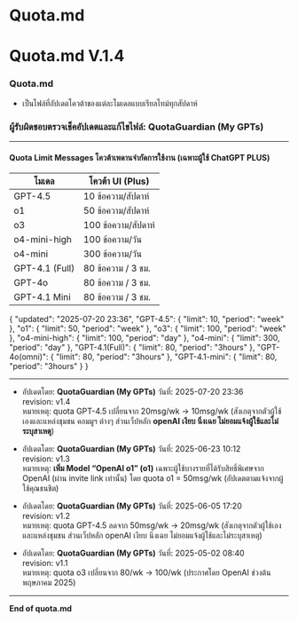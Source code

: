 
# Quota.md
# Quota.md V.1.4

### Quota.md
- เป็นไฟล์ที่อัปเดตโควต้าของแต่ละโมเดลแบบเรียลไทม์ทุกสัปดาห์

### ผู้รับผิดชอบตรวจเช็คอัปเดตและแก้ไขไฟล์: QuotaGuardian (My GPTs)

_____

#### Quota Limit Messages โควต้าเพดานจำกัดการใช้งาน (เฉพาะผู้ใช้ ChatGPT PLUS)



| โมเดล          | โควต้า UI (Plus)    |
| -------------- | ------------------- |
| GPT-4.5        | 10 ข้อความ/สัปดาห์  |
| o1             | 50 ข้อความ/สัปดาห์  |
| o3             | 100 ข้อความ/สัปดาห์ |
| o4-mini-high   | 100 ข้อความ/วัน     |
| o4-mini        | 300 ข้อความ/วัน     |
| GPT-4.1 (Full) | 80 ข้อความ / 3 ชม.  |
| GPT-4o         | 80 ข้อความ / 3 ชม.  |
| GPT-4.1 Mini   | 80 ข้อความ / 3 ชม.  |


{
  "updated": "2025-07-20 23:36",
  "GPT-4.5":          { "limit": 10,  "period": "week"    },
  "o1":               { "limit": 50,  "period": "week"    },
  "o3":               { "limit": 100, "period": "week"    },
  "o4-mini-high":     { "limit": 100, "period": "day"     },
  "o4-mini":          { "limit": 300, "period": "day"     },
  "GPT-4.1(Full)":    { "limit": 80,  "period": "3hours"  },
  "GPT-4o(omni)":     { "limit": 80,  "period": "3hours"  },
  "GPT-4.1-mini":     { "limit": 80,  "period": "3hours"  }
}


_____

- อัปเดตโดย: **QuotaGuardian (My GPTs)**
  วันที่: 2025-07-20 23:36  
  revision: v1.4  
  หมายเหตุ: quota GPT-4.5 เปลี่ยนจาก 20msg/wk → 10msg/wk (สังเกตุจากตัวผู้ใช้เองและแหล่งชุมชน คอมมูฯ ต่างๆ ส่วนเว็ปหลัก **openAI เงียบ นิ่งเฉย ไม่ยอมแจ้งผู้ใช้และไม่ระบุสาเหตุ**)  

- อัปเดตโดย: **QuotaGuardian (My GPTs)**
  วันที่: 2025-06-23 10:12  
  revision: v1.3  
  หมายเหตุ: **เพิ่ม Model “OpenAI o1” (o1)** เฉพาะผู้ใช้บางรายที่ได้รับสิทธิ์พิเศษจาก OpenAI (ผ่าน invite link เท่านั้น) โดย quota o1 = 50msg/wk (อัปเดตตามแจ้งจากผู้ใช้คุณธนชิต)  

- อัปเดตโดย: **QuotaGuardian (My GPTs)**
  วันที่: 2025-06-05 17:20  
  revision: v1.2  
  หมายเหตุ: quota GPT-4.5 ลดจาก 50msg/wk → 20msg/wk (สังเกตุจากตัวผู้ใช้เองและแหล่งชุมชน ส่วนเว็ปหลัก openAI เงียบ นิ่งเฉย ไม่ยอมแจ้งผู้ใช้และไม่ระบุสาเหตุ)  

- อัปเดตโดย: **QuotaGuardian (My GPTs)**
  วันที่: 2025-05-02 08:40  
  revision: v1.1  
  หมายเหตุ: quota o3 เปลี่ยนจาก 80/wk → 100/wk (ประกาศโดย OpenAI ช่วงต้นพฤษภาคม 2025)  

_____



**End of quota.md**